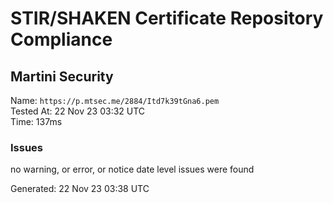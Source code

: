 # STIR/SHAKEN Certificate Repository Compliance

## Martini Security

Name: `https://p.mtsec.me/2884/Itd7k39tGna6.pem`\
Tested At: 22 Nov 23 03:32 UTC\
Time: 137ms

### Issues

no warning, or error, or notice date level issues were found

Generated: 22 Nov 23 03:38 UTC